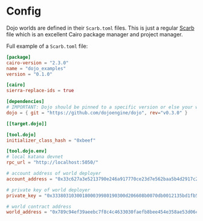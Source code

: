 # Config

Dojo worlds are defined in their `Scarb.toml` files. This is just a regular [Scarb](https://docs.swmansion.com/scarb/) file which is an excellent Cairo package manager and project manager.

Full example of a `Scarb.toml` file:

```toml
[package]
cairo-version = "2.3.0"
name = "dojo_examples"
version = "0.1.0"

[cairo]
sierra-replace-ids = true

[dependencies]
# IMPORTANT: Dojo should be pinned to a specific version or else your world might not compile
dojo = { git = "https://github.com/dojoengine/dojo", rev="v0.3.0" }

[[target.dojo]]

[tool.dojo]
initializer_class_hash = "0xbeef"

[tool.dojo.env]
# local katana devnet
rpc_url = "http://localhost:5050/"

# account address of world deployer
account_address = "0x33c627a3e5213790e246a917770ce23d7e562baa5b4d2917c23b1be6d91961c"

# private key of world deployer
private_key = "0x333803103001800039980190300d206608b0070db0012135bd1fb5f6282170b"

# world contract address
world_address = "0x789c94ef39aeebc7f8c4c4633030faefb8bee454e358ae53d06ced36136d7d6"
```
